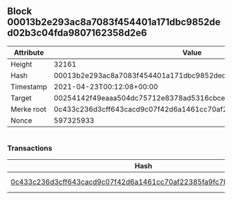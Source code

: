 ## Block 00013b2e293ac8a7083f454401a171dbc9852ded02b3c04fda9807162358d2e6

Attribute | Value
--- | ---
Height | 32161
Hash | 00013b2e293ac8a7083f454401a171dbc9852ded02b3c04fda9807162358d2e6
Timestamp | 2021-04-23T00:12:08+00:00
Target | 00254142f49eaaa504dc75712e8378ad5316cbcead634704b3734b6271167cc4
Merke root | 0c433c236d3cff643cacd9c07f42d6a1461cc70af22385fa9fc7b01bb2b77372
Nonce | 597325933

```

```

### Transactions

Hash | Amount
--- | ---
[0c433c236d3cff643cacd9c07f42d6a1461cc70af22385fa9fc7b01bb2b77372](0c433c236d3cff643cacd9c07f42d6a1461cc70af22385fa9fc7b01bb2b77372.md) | 10.00000000 SKEPTI 

